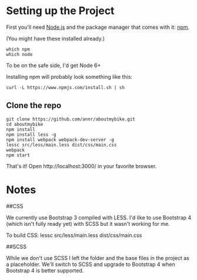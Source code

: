 
# Setting up the Project

First you'll need [Node.js](https://nodejs.org) and the package manager
that comes with it: [npm](https://www.npmjs.com/).

(You might have these installed already.)

```
which npm
which node
```
To be on the safe side, I'd get Node 6+

Installing npm will probably look something like this:

```
curl -L https://www.npmjs.com/install.sh | sh
```

## Clone the repo

```
git clone https://github.com/annr/aboutmybike.git
cd aboutmybike
npm install
npm install less -g
npm install webpack webpack-dev-server -g
lessc src/less/main.less dist/css/main.css
webpack
npm start

```

That's it! Open http://localhost:3000/ in your favorite browser.

# Notes

##CSS

We currently use Bootstrap 3 compiled with LESS. I'd like to use Bootstrap 4 (which isn't fully ready yet) with SCSS but it wasn't working for me.

To build CSS:
lessc src/less/main.less dist/css/main.css


##SCSS

While we don't use SCSS I left the folder and the base files in the project as a placeholder. We'll switch to SCSS and upgrade to Bootstrap 4 when Bootstrap 4 is better supported.